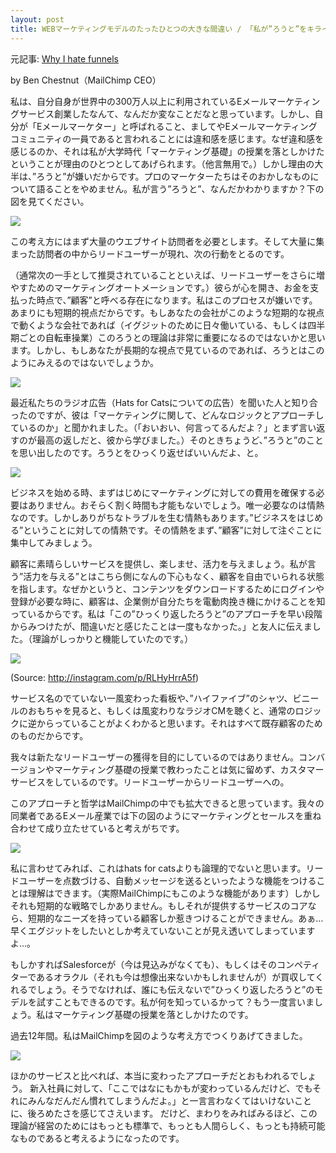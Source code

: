 ```yaml
---
layout: post
title: WEBマーケティングモデルのたったひとつの大きな間違い / 「私が”ろうと”をキライなワケ」
---
```


元記事: [Why I hate funnels](http://tinyletter.com/ben/letters/why-i-hate-funnels)

by Ben Chestnut（MailChimp CEO）

私は、自分自身が世界中の300万人以上に利用されているEメールマーケティングサービス創業したなんて、なんだか変なことだなと思っています。しかし、自分が「Eメールマーケター」と呼ばれること、ましてやEメールマーケティングコミュニティの一員であると言われることには違和感を感じます。なぜ違和感を感じるのか、それは私が大学時代「マーケティング基礎」の授業を落としかけたということが理由のひとつとしてあげられます。（他言無用で。）しかし理由の大半は、”ろうと”が嫌いだからです。プロのマーケターたちはそのおかしなものについて語ることをやめません。私が言う”ろうと”、なんだかわかりますか？下の図を見てください。

![](/images/funnel_gross-9.png)

この考え方にはまず大量のウエブサイト訪問者を必要とします。そして大量に集まった訪問者の中からリードユーザーが現れ、次の行動をとるのです。

（通常次の一手として推奨されていることといえば、リードユーザーをさらに増やすためのマーケティングオートメーションです。）彼らが心を開き、お金を支払った時点で、”顧客”と呼べる存在になります。私はこのプロセスが嫌いです。あまりにも短期的視点だからです。もしあなたの会社がこのような短期的な視点で動くような会社であれば（イグジットのために日々働いている、もしくは四半期ごとの自転車操業）このろうとの理論は非常に重要になるのではないかと思います。しかし、もしあなたが長期的な視点で見ているのであれば、ろうとはこのようにみえるのではないでしょうか。

![](/images/meat_grinder.jpg)

最近私たちのラジオ広告（Hats for Catsについての広告）を聞いた人と知り合ったのですが、彼は「マーケティングに関して、どんなロジックとアプローチしているのか」と聞かれました。（「おいおい、何言ってるんだよ？」とまず言い返すのが最高の返しだと、彼から学びました。）そのときちょうど、”ろうと”のことを思い出したのです。ろうとをひっくり返せばいいんだよ、と。

![](/images/funnel_upsidedown-10.png)

ビジネスを始める時、まずはじめにマーケティングに対しての費用を確保する必要はありません。おそらく割く時間も才能もないでしょう。唯一必要なのは情熱なのです。しかしありがちなトラブルを生む情熱もあります。”ビジネスをはじめる”ということに対しての情熱です。その情熱をまず、”顧客”に対して注ぐことに集中してみましょう。

顧客に素晴らしいサービスを提供し、楽しませ、活力を与えましょう。私が言う”活力を与える”とはこちら側になんの下心もなく、顧客を自由でいられる状態を指します。なぜかというと、コンテンツをダウンロードするためにログインや登録が必要な時に、顧客は、企業側が自分たちを電動肉挽き機にかけることを知っているからです。私は「この”ひっくり返したろうと”のアプローチを早い段階からみつけたが、間違いだと感じたことは一度もなかった。」と友人に伝えました。（理論がしっかりと機能していたのです。）

![](http://distilleryimage11.ak.instagram.com/e33e04cc1e0111e293761231380f911b_7.jpg)

(Source: http://instagram.com/p/RLHyHrrA5f)

サービス名のでていない一風変わった看板や、”ハイファイブ”のシャツ、ビニールのおもちゃを見ると、もしくは風変わりなラジオCMを聴くと、通常のロジックに逆からっていることがよくわかると思います。それはすべて既存顧客のためのものだからです。

我々は新たなリードユーザーの獲得を目的にしているのではありません。コンバージョンやマーケティング基礎の授業で教わったことは気に留めず、カスタマーサービスをしているのです。リードユーザーからリードユーザーへの。

このアプローチと哲学はMailChimpの中でも拡大できると思っています。我々の同業者であるEメール産業では下の図のようにマーケティングとセールスを重ね合わせて成り立たせていると考えがちです。

![](/images/funnel_venn1-4.png)

私に言わせてみれば、これはhats for catsよりも論理的でないと思います。リードユーザーを点数づける、自動メッセージを送るといったような機能をつけることは理解はできます。（実際MailChimpにもこのような機能があります）しかしそれも短期的な戦略でしかありません。もしそれが提供するサービスのコアなら、短期的なニーズを持っている顧客しか惹きつけることができません。あぁ…早くエグジットをしたいとしか考えていないことが見え透いてしまっていますよ…。

もしかすればSalesforceが（今は見込みがなくても）、もしくはそのコンペティターであるオラクル（それも今は想像出来ないかもしれませんが）が買収してくれるでしょう。そうでなければ、誰にも伝えないで”ひっくり返したろうと”のモデルを試すこともできるのです。私が何を知っているかって？もう一度言いましょう。私はマーケティング基礎の授業を落としかけたのです。

過去12年間。私はMailChimpを図のような考え方でつくりあげてきました。

![](/images/funnel_venn2-5.png)

ほかのサービスと比べれば、本当に変わったアプローチだとおもわれるでしょう。
新入社員に対して、「ここではなにもかもが変わっているんだけど、でもそれにみんなだんだん慣れてしまうんだよ。」と一言言わなくてはいけないことに、後ろめたさを感じてさえいます。
だけど、まわりをみればみるほど、この理論が経営のためにはもっとも標準で、もっとも人間らしく、もっとも持続可能なものであると考えるようになったのです。
